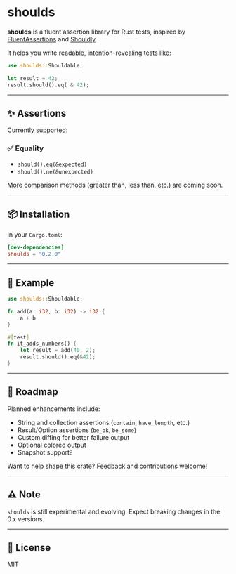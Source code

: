 # shoulds

**shoulds** is a fluent assertion library for Rust tests, inspired
by [FluentAssertions](https://github.com/fluentassertions/fluentassertions)
and [Shouldly](https://github.com/shouldly/shouldly).

It helps you write readable, intention-revealing tests like:

```rust
use shoulds::Shouldable;

let result = 42;
result.should().eq( & 42);
```

---

## ✨ Assertions

Currently supported:

### ✅ Equality

- `should().eq(&expected)`
- `should().ne(&unexpected)`

More comparison methods (greater than, less than, etc.) are coming soon.

---

## 📦 Installation

In your `Cargo.toml`:

```toml
[dev-dependencies]
shoulds = "0.2.0"
```

---

## 🧪 Example

```rust
use shoulds::Shouldable;

fn add(a: i32, b: i32) -> i32 {
    a + b
}

#[test]
fn it_adds_numbers() {
    let result = add(40, 2);
    result.should().eq(&42);
}
```

---

## 🚧 Roadmap

Planned enhancements include:

- String and collection assertions (`contain`, `have_length`, etc.)
- Result/Option assertions (`be_ok`, `be_some`)
- Custom diffing for better failure output
- Optional colored output
- Snapshot support?

Want to help shape this crate? Feedback and contributions welcome!

---

## ⚠️ Note

`shoulds` is still experimental and evolving. Expect breaking changes in the 0.x versions.

---

## 📄 License

MIT